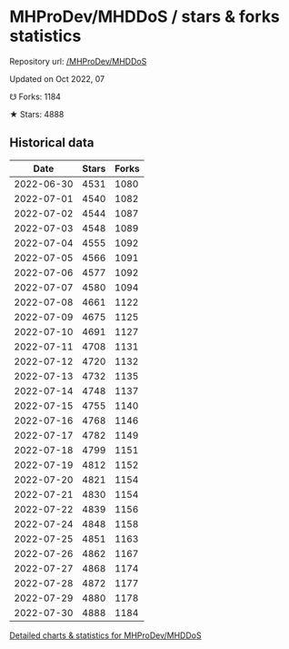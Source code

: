 # MHProDev/MHDDoS / stars & forks statistics

Repository url: [/MHProDev/MHDDoS](https://github.com/MHProDev/MHDDoS)

Updated on Oct 2022, 07

☋ Forks: 1184

★ Stars: 4888

## Historical data
| Date | Stars | Forks |
|------|-------|-------|
| 2022-06-30 | 4531 | 1080 | 
| 2022-07-01 | 4540 | 1082 | 
| 2022-07-02 | 4544 | 1087 | 
| 2022-07-03 | 4548 | 1089 | 
| 2022-07-04 | 4555 | 1092 | 
| 2022-07-05 | 4566 | 1091 | 
| 2022-07-06 | 4577 | 1092 | 
| 2022-07-07 | 4580 | 1094 | 
| 2022-07-08 | 4661 | 1122 | 
| 2022-07-09 | 4675 | 1125 | 
| 2022-07-10 | 4691 | 1127 | 
| 2022-07-11 | 4708 | 1131 | 
| 2022-07-12 | 4720 | 1132 | 
| 2022-07-13 | 4732 | 1135 | 
| 2022-07-14 | 4748 | 1137 | 
| 2022-07-15 | 4755 | 1140 | 
| 2022-07-16 | 4768 | 1146 | 
| 2022-07-17 | 4782 | 1149 | 
| 2022-07-18 | 4799 | 1151 | 
| 2022-07-19 | 4812 | 1152 | 
| 2022-07-20 | 4821 | 1154 | 
| 2022-07-21 | 4830 | 1154 | 
| 2022-07-22 | 4839 | 1156 | 
| 2022-07-24 | 4848 | 1158 | 
| 2022-07-25 | 4851 | 1163 | 
| 2022-07-26 | 4862 | 1167 | 
| 2022-07-27 | 4868 | 1174 | 
| 2022-07-28 | 4872 | 1177 | 
| 2022-07-29 | 4880 | 1178 | 
| 2022-07-30 | 4888 | 1184 | 


[Detailed charts & statistics for MHProDev/MHDDoS](https://reviewgithub.com/rep/MHProDev/MHDDoS)
